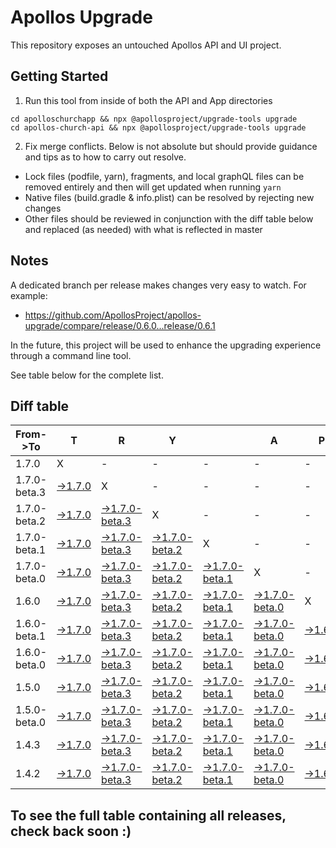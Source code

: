 # Apollos Upgrade

This repository exposes an untouched Apollos API and UI project.

## Getting Started

1. Run this tool from inside of both the API and App directories

```
cd apolloschurchapp && npx @apollosproject/upgrade-tools upgrade
cd apollos-church-api && npx @apollosproject/upgrade-tools upgrade
```

2. Fix merge conflicts. Below is not absolute but should provide guidance and tips as to how to carry out resolve.
* Lock files (podfile, yarn), fragments, and local graphQL files can be removed entirely and then will get updated when running `yarn`
* Native files (build.gradle & info.plist) can be resolved by rejecting new changes
* Other files should be reviewed in conjunction with the diff table below and replaced (as needed) with what is reflected in master

## Notes

A dedicated branch per release makes changes very easy
to watch. For example:

* https://github.com/ApollosProject/apollos-upgrade/compare/release/0.6.0...release/0.6.1

In the future, this project will be used to enhance the upgrading experience through a command line tool.

See table below for the complete list.

## Diff table

| From->To     | T                                                                                                        | R                                                                                                                      | Y                                                                                                                      |                                                                                                                        | A                                                                                                                      | P                                                                                                        | O                                                                                                                      | L                                                                                                                      | L                                                                                                        | O                                                                                                               | S                                                                                                 | !   |
| ------------ | -------------------------------------------------------------------------------------------------------- | ---------------------------------------------------------------------------------------------------------------------- | ---------------------------------------------------------------------------------------------------------------------- | ---------------------------------------------------------------------------------------------------------------------- | ---------------------------------------------------------------------------------------------------------------------- | -------------------------------------------------------------------------------------------------------- | ---------------------------------------------------------------------------------------------------------------------- | ---------------------------------------------------------------------------------------------------------------------- | -------------------------------------------------------------------------------------------------------- | --------------------------------------------------------------------------------------------------------------- | ------------------------------------------------------------------------------------------------- | --- |
| 1.7.0        | X                                                                                                        | -                                                                                                                      | -                                                                                                                      | -                                                                                                                      | -                                                                                                                      | -                                                                                                        | -                                                                                                                      | -                                                                                                                      | -                                                                                                        | -                                                                                                               | -                                                                                                 | -   |
| 1.7.0-beta.3 | [->1.7.0](https://github.com/ApollosProject/apollos-upgrade/compare/release/1.7.0-beta.3..release/1.7.0) | X                                                                                                                      | -                                                                                                                      | -                                                                                                                      | -                                                                                                                      | -                                                                                                        | -                                                                                                                      | -                                                                                                                      | -                                                                                                        | -                                                                                                               | -                                                                                                 | -   |
| 1.7.0-beta.2 | [->1.7.0](https://github.com/ApollosProject/apollos-upgrade/compare/release/1.7.0-beta.2..release/1.7.0) | [->1.7.0-beta.3](https://github.com/ApollosProject/apollos-upgrade/compare/release/1.7.0-beta.2..release/1.7.0-beta.3) | X                                                                                                                      | -                                                                                                                      | -                                                                                                                      | -                                                                                                        | -                                                                                                                      | -                                                                                                                      | -                                                                                                        | -                                                                                                               | -                                                                                                 | -   |
| 1.7.0-beta.1 | [->1.7.0](https://github.com/ApollosProject/apollos-upgrade/compare/release/1.7.0-beta.1..release/1.7.0) | [->1.7.0-beta.3](https://github.com/ApollosProject/apollos-upgrade/compare/release/1.7.0-beta.1..release/1.7.0-beta.3) | [->1.7.0-beta.2](https://github.com/ApollosProject/apollos-upgrade/compare/release/1.7.0-beta.1..release/1.7.0-beta.2) | X                                                                                                                      | -                                                                                                                      | -                                                                                                        | -                                                                                                                      | -                                                                                                                      | -                                                                                                        | -                                                                                                               | -                                                                                                 | -   |
| 1.7.0-beta.0 | [->1.7.0](https://github.com/ApollosProject/apollos-upgrade/compare/release/1.7.0-beta.0..release/1.7.0) | [->1.7.0-beta.3](https://github.com/ApollosProject/apollos-upgrade/compare/release/1.7.0-beta.0..release/1.7.0-beta.3) | [->1.7.0-beta.2](https://github.com/ApollosProject/apollos-upgrade/compare/release/1.7.0-beta.0..release/1.7.0-beta.2) | [->1.7.0-beta.1](https://github.com/ApollosProject/apollos-upgrade/compare/release/1.7.0-beta.0..release/1.7.0-beta.1) | X                                                                                                                      | -                                                                                                        | -                                                                                                                      | -                                                                                                                      | -                                                                                                        | -                                                                                                               | -                                                                                                 | -   |
| 1.6.0        | [->1.7.0](https://github.com/ApollosProject/apollos-upgrade/compare/release/1.6.0..release/1.7.0)        | [->1.7.0-beta.3](https://github.com/ApollosProject/apollos-upgrade/compare/release/1.6.0..release/1.7.0-beta.3)        | [->1.7.0-beta.2](https://github.com/ApollosProject/apollos-upgrade/compare/release/1.6.0..release/1.7.0-beta.2)        | [->1.7.0-beta.1](https://github.com/ApollosProject/apollos-upgrade/compare/release/1.6.0..release/1.7.0-beta.1)        | [->1.7.0-beta.0](https://github.com/ApollosProject/apollos-upgrade/compare/release/1.6.0..release/1.7.0-beta.0)        | X                                                                                                        | -                                                                                                                      | -                                                                                                                      | -                                                                                                        | -                                                                                                               | -                                                                                                 | -   |
| 1.6.0-beta.1 | [->1.7.0](https://github.com/ApollosProject/apollos-upgrade/compare/release/1.6.0-beta.1..release/1.7.0) | [->1.7.0-beta.3](https://github.com/ApollosProject/apollos-upgrade/compare/release/1.6.0-beta.1..release/1.7.0-beta.3) | [->1.7.0-beta.2](https://github.com/ApollosProject/apollos-upgrade/compare/release/1.6.0-beta.1..release/1.7.0-beta.2) | [->1.7.0-beta.1](https://github.com/ApollosProject/apollos-upgrade/compare/release/1.6.0-beta.1..release/1.7.0-beta.1) | [->1.7.0-beta.0](https://github.com/ApollosProject/apollos-upgrade/compare/release/1.6.0-beta.1..release/1.7.0-beta.0) | [->1.6.0](https://github.com/ApollosProject/apollos-upgrade/compare/release/1.6.0-beta.1..release/1.6.0) | X                                                                                                                      | -                                                                                                                      | -                                                                                                        | -                                                                                                               | -                                                                                                 | -   |
| 1.6.0-beta.0 | [->1.7.0](https://github.com/ApollosProject/apollos-upgrade/compare/release/1.6.0-beta.0..release/1.7.0) | [->1.7.0-beta.3](https://github.com/ApollosProject/apollos-upgrade/compare/release/1.6.0-beta.0..release/1.7.0-beta.3) | [->1.7.0-beta.2](https://github.com/ApollosProject/apollos-upgrade/compare/release/1.6.0-beta.0..release/1.7.0-beta.2) | [->1.7.0-beta.1](https://github.com/ApollosProject/apollos-upgrade/compare/release/1.6.0-beta.0..release/1.7.0-beta.1) | [->1.7.0-beta.0](https://github.com/ApollosProject/apollos-upgrade/compare/release/1.6.0-beta.0..release/1.7.0-beta.0) | [->1.6.0](https://github.com/ApollosProject/apollos-upgrade/compare/release/1.6.0-beta.0..release/1.6.0) | [->1.6.0-beta.1](https://github.com/ApollosProject/apollos-upgrade/compare/release/1.6.0-beta.0..release/1.6.0-beta.1) | X                                                                                                                      | -                                                                                                        | -                                                                                                               | -                                                                                                 | -   |
| 1.5.0        | [->1.7.0](https://github.com/ApollosProject/apollos-upgrade/compare/release/1.5.0..release/1.7.0)        | [->1.7.0-beta.3](https://github.com/ApollosProject/apollos-upgrade/compare/release/1.5.0..release/1.7.0-beta.3)        | [->1.7.0-beta.2](https://github.com/ApollosProject/apollos-upgrade/compare/release/1.5.0..release/1.7.0-beta.2)        | [->1.7.0-beta.1](https://github.com/ApollosProject/apollos-upgrade/compare/release/1.5.0..release/1.7.0-beta.1)        | [->1.7.0-beta.0](https://github.com/ApollosProject/apollos-upgrade/compare/release/1.5.0..release/1.7.0-beta.0)        | [->1.6.0](https://github.com/ApollosProject/apollos-upgrade/compare/release/1.5.0..release/1.6.0)        | [->1.6.0-beta.1](https://github.com/ApollosProject/apollos-upgrade/compare/release/1.5.0..release/1.6.0-beta.1)        | [->1.6.0-beta.0](https://github.com/ApollosProject/apollos-upgrade/compare/release/1.5.0..release/1.6.0-beta.0)        | X                                                                                                        | -                                                                                                               | -                                                                                                 | -   |
| 1.5.0-beta.0 | [->1.7.0](https://github.com/ApollosProject/apollos-upgrade/compare/release/1.5.0-beta.0..release/1.7.0) | [->1.7.0-beta.3](https://github.com/ApollosProject/apollos-upgrade/compare/release/1.5.0-beta.0..release/1.7.0-beta.3) | [->1.7.0-beta.2](https://github.com/ApollosProject/apollos-upgrade/compare/release/1.5.0-beta.0..release/1.7.0-beta.2) | [->1.7.0-beta.1](https://github.com/ApollosProject/apollos-upgrade/compare/release/1.5.0-beta.0..release/1.7.0-beta.1) | [->1.7.0-beta.0](https://github.com/ApollosProject/apollos-upgrade/compare/release/1.5.0-beta.0..release/1.7.0-beta.0) | [->1.6.0](https://github.com/ApollosProject/apollos-upgrade/compare/release/1.5.0-beta.0..release/1.6.0) | [->1.6.0-beta.1](https://github.com/ApollosProject/apollos-upgrade/compare/release/1.5.0-beta.0..release/1.6.0-beta.1) | [->1.6.0-beta.0](https://github.com/ApollosProject/apollos-upgrade/compare/release/1.5.0-beta.0..release/1.6.0-beta.0) | [->1.5.0](https://github.com/ApollosProject/apollos-upgrade/compare/release/1.5.0-beta.0..release/1.5.0) | X                                                                                                               | -                                                                                                 | -   |
| 1.4.3        | [->1.7.0](https://github.com/ApollosProject/apollos-upgrade/compare/release/1.4.3..release/1.7.0)        | [->1.7.0-beta.3](https://github.com/ApollosProject/apollos-upgrade/compare/release/1.4.3..release/1.7.0-beta.3)        | [->1.7.0-beta.2](https://github.com/ApollosProject/apollos-upgrade/compare/release/1.4.3..release/1.7.0-beta.2)        | [->1.7.0-beta.1](https://github.com/ApollosProject/apollos-upgrade/compare/release/1.4.3..release/1.7.0-beta.1)        | [->1.7.0-beta.0](https://github.com/ApollosProject/apollos-upgrade/compare/release/1.4.3..release/1.7.0-beta.0)        | [->1.6.0](https://github.com/ApollosProject/apollos-upgrade/compare/release/1.4.3..release/1.6.0)        | [->1.6.0-beta.1](https://github.com/ApollosProject/apollos-upgrade/compare/release/1.4.3..release/1.6.0-beta.1)        | [->1.6.0-beta.0](https://github.com/ApollosProject/apollos-upgrade/compare/release/1.4.3..release/1.6.0-beta.0)        | [->1.5.0](https://github.com/ApollosProject/apollos-upgrade/compare/release/1.4.3..release/1.5.0)        | [->1.5.0-beta.0](https://github.com/ApollosProject/apollos-upgrade/compare/release/1.4.3..release/1.5.0-beta.0) | X                                                                                                 | -   |
| 1.4.2        | [->1.7.0](https://github.com/ApollosProject/apollos-upgrade/compare/release/1.4.2..release/1.7.0)        | [->1.7.0-beta.3](https://github.com/ApollosProject/apollos-upgrade/compare/release/1.4.2..release/1.7.0-beta.3)        | [->1.7.0-beta.2](https://github.com/ApollosProject/apollos-upgrade/compare/release/1.4.2..release/1.7.0-beta.2)        | [->1.7.0-beta.1](https://github.com/ApollosProject/apollos-upgrade/compare/release/1.4.2..release/1.7.0-beta.1)        | [->1.7.0-beta.0](https://github.com/ApollosProject/apollos-upgrade/compare/release/1.4.2..release/1.7.0-beta.0)        | [->1.6.0](https://github.com/ApollosProject/apollos-upgrade/compare/release/1.4.2..release/1.6.0)        | [->1.6.0-beta.1](https://github.com/ApollosProject/apollos-upgrade/compare/release/1.4.2..release/1.6.0-beta.1)        | [->1.6.0-beta.0](https://github.com/ApollosProject/apollos-upgrade/compare/release/1.4.2..release/1.6.0-beta.0)        | [->1.5.0](https://github.com/ApollosProject/apollos-upgrade/compare/release/1.4.2..release/1.5.0)        | [->1.5.0-beta.0](https://github.com/ApollosProject/apollos-upgrade/compare/release/1.4.2..release/1.5.0-beta.0) | [->1.4.3](https://github.com/ApollosProject/apollos-upgrade/compare/release/1.4.2..release/1.4.3) | X   |

## To see the full table containing all releases, check back soon :)
